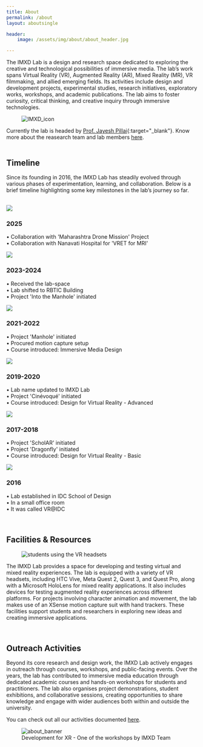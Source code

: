```yaml
---
title: About
permalink: /about
layout: aboutsingle

header:
    image: /assets/img/about/about_header.jpg

---
```


The IMXD Lab is a design and research space dedicated to exploring the creative and technological possibilities of immersive media. The lab’s work spans Virtual Reality (VR), Augmented Reality (AR), Mixed Reality (MR), VR filmmaking, and allied emerging fields. Its activities include design and development projects, experimental studies, research initiatives, exploratory works, workshops, and academic publications. The lab aims to foster curiosity, critical thinking, and creative inquiry through immersive technologies.

<figure class="align-center" style="max-width:400px;">
  <img class="levitate" src="{{ site.url }}{{ site.baseurl }}/assets/img/about/imxd_icon.png" alt="IMXD_icon">
</figure> 

Currently the lab is headed by [Prof. Jayesh Pillai](https://www.idc.iitb.ac.in/people/faculty/pillai-jayesh){:target="_blank"}. Know more about the reasearch team and lab members [here](/people).
<br><br>

## Timeline

Since its founding in 2016, the IMXD Lab has steadily evolved through various phases of experimentation, learning, and collaboration. Below is a brief timeline highlighting some key milestones in the lab’s journey so far.

<br>

<div class="timeline">
  <div class="timeline_container">
    <div class="content">
      <div id="t_image"><img src="/assets/img/about/about_timeline6.jpg"></div> 
      <div id="t_text">
      <h3>2025</h3>
      <p>• Collaboration with 'Maharashtra Drone Mission' Project<br>
         • Collaboration with Nanavati Hospital for 'VRET for MRI'<br></p>
      </div>
    </div>
  </div>
  <div class="timeline_container">
    <div class="content">
      <div id="t_image"><img src="/assets/img/about/about_timeline5.jpg"></div> 
      <div id="t_text">
      <h3>2023-2024</h3>
      <p>• Received the lab-space<br>
         • Lab shifted to RBTIC Building<br>
         • Project 'Into the Manhole' initiated</p>
      </div>
    </div>
  </div>
  <div class="timeline_container">
    <div class="content">
      <div id="t_image"><img src="/assets/img/about/about_timeline4.jpg"></div> 
      <div id="t_text">
      <h3>2021-2022</h3>
      <p>• Project 'Manhole' initiated<br>
         • Procured motion capture setup<br>
         • Course introduced: Immersive Media Design</p>
      </div>
    </div>
  </div>
  <div class="timeline_container">
    <div class="content">
      <div id="t_image"><img src="/assets/img/about/about_timeline3.jpg"></div> 
      <div id="t_text">   
      <h3>2019-2020</h3>
      <p>• Lab name updated to IMXD Lab<br>
         • Project 'Cinévoqué' initiated<br>
         • Course introduced: Design for Virtual Reality - Advanced</p>
      </div>
    </div>
  </div>
  <div class="timeline_container">
    <div class="content">
     <div id="t_image"><img src="/assets/img/about/about_timeline2.jpg"></div> 
     <div id="t_text">   
      <h3>2017-2018</h3>
      <p>• Project 'ScholAR' initiated<br>
         • Project 'Dragonfly' initiated<br>
         • Course introduced: Design for Virtual Reality - Basic</p>
      </div>
    </div>
  </div>
  <div class="timeline_container">
    <div class="content">
      <div id="t_image"><img src="/assets/img/about/about_timeline1.jpg"></div> 
      <div id="t_text">
      <h3>2016</h3>
      <p>• Lab established in IDC School of Design<br>
         • In a small office room<br>
         • It was called VR@IDC</p>
      </div>
    </div>
  </div>
</div>

<br>

## Facilities & Resources

<figure class="align-center" style="width:100%;">
  <img src="{{ site.url }}{{ site.baseurl }}/assets/img/about/about1.jpg" alt="students using the VR headsets">
</figure> 

The IMXD Lab provides a space for developing and testing virtual and mixed reality experiences. The lab is equipped with a variety of VR headsets, including HTC Vive, Meta Quest 2, Quest 3, and Quest Pro, along with a Microsoft HoloLens for mixed reality applications. It also includes devices for testing augmented reality experiences across different platforms. For projects involving character animation and movement, the lab makes use of an XSense motion capture suit with hand trackers. These facilities support students and researchers in exploring new ideas and creating immersive applications.

<br>

## Outreach Activities

Beyond its core research and design work, the IMXD Lab actively engages in outreach through courses, workshops, and public-facing events. Over the years, the lab has contributed to immersive media education through dedicated academic courses and hands-on workshops for students and practitioners. The lab also organises project demonstrations, student exhibitions, and collaborative sessions, creating opportunities to share knowledge and engage with wider audiences both within and outside the university.

You can check out all our activities documented [here](/activities). 

<figure class="align-center" style="width:100%;">
  <img src="{{ site.url }}{{ site.baseurl }}/assets/img/about/about3.jpg" alt="about_banner">
    <figcaption>Development for XR - One of the workshops by IMXD Team</figcaption>
</figure> 
